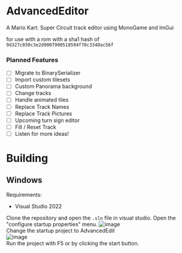 # AdvancedEditor
A Mario Kart: Super Circuit track editor using MonoGame and ImGui

for use with a rom with a sha1 hash of `9d327c030c3e2d9007990518594f70c3340ac56f`

### Planned Features
- [ ] Migrate to BinarySerializer
- [ ] Import custom tilesets
- [ ] Custom Panorama background
- [ ] Change tracks
- [ ] Handle animated tiles
- [ ] Replace Track Names
- [ ] Replace Track Pictures
- [ ] Upcoming turn sign editor
- [ ] Fill / Reset Track
- [ ] Listen for more ideas!

# Building
## Windows
Requirements:
 - Visual Studio 2022

Clone the repository and open the `.sln` file in visual studio. Open the "configure startup properties" menu.
![image](https://github.com/aplerdal/AdvancedEdit/assets/59904070/82d43656-c483-48a2-bfbb-462c566e53aa)\
Change the startup project to AdvancedEdit\
![image](https://github.com/aplerdal/AdvancedEdit/assets/59904070/24a26863-0cc6-4be5-92eb-abbe3707a426)\
Run the project with F5 or by clicking the start button.
